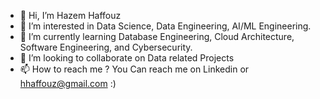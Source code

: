 - 👋 Hi, I’m Hazem Haffouz
- 👀 I’m interested in Data Science, Data Engineering, AI/ML Engineering.
- 🌱 I’m currently learning Database Engineering, Cloud Architecture, Software Engineering, and Cybersecurity.
- 💞️ I’m looking to collaborate on Data related Projects
- 📫 How to reach me ? You Can reach me on Linkedin or hhaffouz@gmail.com :)

<!---
HazemHaff/HazemHaff is a ✨ special ✨ repository because its `README.md` (this file) appears on your GitHub profile.
You can click the Preview link to take a look at your changes.
--->
